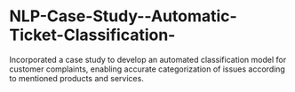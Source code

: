 # NLP-Case-Study--Automatic-Ticket-Classification-
Incorporated a case study to develop an automated classification model for customer complaints, enabling accurate categorization of issues according to mentioned products and services.
